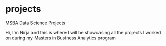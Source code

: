 # projects
MSBA Data Science Projects

Hi, I'm Nirja and this is where I will be showcasing all the projects I worked on during my Masters in Business Analytics program
